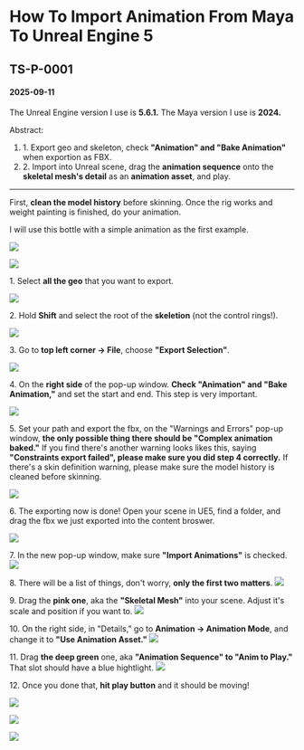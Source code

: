 # How To Import Animation From Maya To Unreal Engine 5
## TS-P-0001
#### 2025-09-11

The Unreal Engine version I use is **5.6.1.**
The Maya version I use is **2024.**

Abstract:
1. 1\. Export geo and skeleton, check **"Animation" and "Bake Animation"** when exportion as FBX.
2. 2\. Import into Unreal scene, drag the **animation sequence** onto the **skeletal mesh's detail** as an **animation asset**, and play.

***

First, **clean the model history** before skinning. Once the rig works and weight painting is  finished, do your animation.

I will use this bottle with a simple animation as the first example.

![](https://raw.githubusercontent.com/DavidCai1874/my-tech-art-station-assets-storage-01/main/20250911150942.png)

![](https://raw.githubusercontent.com/DavidCai1874/my-tech-art-station-assets-storage-01/main/20250911150959.png)

1\. Select **all the geo** that you want to export.

![](https://raw.githubusercontent.com/DavidCai1874/my-tech-art-station-assets-storage-01/main/20250911151203.png)

2\. Hold **Shift** and select the root of the **skeletion** (not the control rings!).

![](https://raw.githubusercontent.com/DavidCai1874/my-tech-art-station-assets-storage-01/main/20250911151246.png)

3\. Go to **top left corner -> File**, choose **"Export Selection"**.

![](https://raw.githubusercontent.com/DavidCai1874/my-tech-art-station-assets-storage-01/main/20250911151559.png)

4\. On the **right side** of the pop-up window. **Check "Animation" and "Bake Animation,"** and set the start and end. This step is very important.

![](https://raw.githubusercontent.com/DavidCai1874/my-tech-art-station-assets-storage-01/main/20250911152203.png)

5\. Set your path and export the fbx, on the "Warnings and Errors" pop-up window, **the only possible thing there should be "Complex animation baked."** If you find there's another warning looks likes this, saying **"Constraints export failed", please make sure you did step 4 correctly.** If there's a skin definition warning, please make sure the model history is cleaned before skinning.

![](https://raw.githubusercontent.com/DavidCai1874/my-tech-art-station-assets-storage-01/main/20250911141254.png)

6\. The exporting now is done! Open your scene in UE5, find a folder, and drag the fbx we just exported into the content broswer.

![](https://raw.githubusercontent.com/DavidCai1874/my-tech-art-station-assets-storage-01/main/20250911155206.png)

7\. In the new pop-up window, make sure **"Import Animations"** is checked.
![](https://raw.githubusercontent.com/DavidCai1874/my-tech-art-station-assets-storage-01/main/20250911160117.png)

8\. There will be a list of things, don't worry, **only the first two matters**.
![](https://raw.githubusercontent.com/DavidCai1874/my-tech-art-station-assets-storage-01/main/20250911160253.png)

9\. Drag the **pink one**, aka the **"Skeletal Mesh"** into your scene. Adjust it's scale and position if you want to.
![](https://raw.githubusercontent.com/DavidCai1874/my-tech-art-station-assets-storage-01/main/20250911160541.png)

10\. On the right side, in "Details," go to **Animation -> Animation Mode**, and change it to **"Use Animation Asset."**
![](https://raw.githubusercontent.com/DavidCai1874/my-tech-art-station-assets-storage-01/main/20250911160639.png)

11\.  Drag **the deep green** one, aka **"Animation Sequence" to  "Anim to Play."** That slot should have a blue hightlight.
![](https://raw.githubusercontent.com/DavidCai1874/my-tech-art-station-assets-storage-01/main/20250911160920.png)

12\. Once you done that, **hit play button** and it should be moving!

![](https://raw.githubusercontent.com/DavidCai1874/my-tech-art-station-assets-storage-01/main/20250911161318.png)

![](https://raw.githubusercontent.com/DavidCai1874/my-tech-art-station-assets-storage-01/main/20250911161353.png)

![](https://raw.githubusercontent.com/DavidCai1874/my-tech-art-station-assets-storage-01/main/20250911161337.png)

